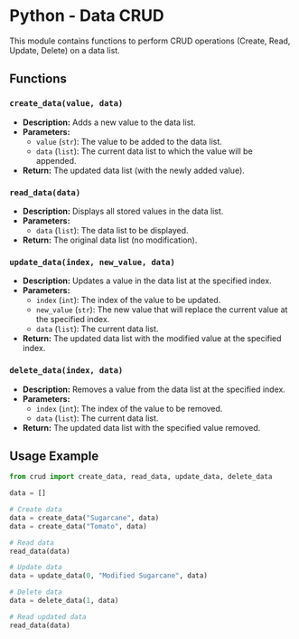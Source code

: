# Python - Data CRUD

This module contains functions to perform CRUD operations (Create, Read, Update, Delete) on a data list.

## Functions

### `create_data(value, data)`

- **Description:** Adds a new value to the data list.
- **Parameters:**
  - `value` (`str`): The value to be added to the data list.
  - `data` (`list`): The current data list to which the value will be appended.
- **Return:** The updated data list (with the newly added value).

### `read_data(data)`

- **Description:** Displays all stored values in the data list.
- **Parameters:**
  - `data` (`list`): The data list to be displayed.
- **Return:** The original data list (no modification).

### `update_data(index, new_value, data)`

- **Description:** Updates a value in the data list at the specified index.
- **Parameters:**
  - `index` (`int`): The index of the value to be updated.
  - `new_value` (`str`): The new value that will replace the current value at the specified index.
  - `data` (`list`): The current data list.
- **Return:** The updated data list with the modified value at the specified index.

### `delete_data(index, data)`

- **Description:** Removes a value from the data list at the specified index.
- **Parameters:**
  - `index` (`int`): The index of the value to be removed.
  - `data` (`list`): The current data list.
- **Return:** The updated data list with the specified value removed.

## Usage Example

```python
from crud import create_data, read_data, update_data, delete_data

data = []

# Create data
data = create_data("Sugarcane", data)
data = create_data("Tomato", data)

# Read data
read_data(data)

# Update data
data = update_data(0, "Modified Sugarcane", data)

# Delete data
data = delete_data(1, data)

# Read updated data
read_data(data)
```
